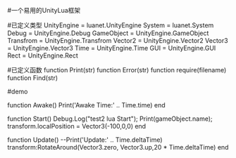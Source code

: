 #一个易用的UnityLua框架

#已定义类型
UnityEngine		= luanet.UnityEngine
System			= luanet.System
Debug			= UnityEngine.Debug
GameObject		= UnityEngine.GameObject
Transfrom		= UnityEngine.Transfrom
Vector2			= UnityEngine.Vector2
Vector3			= UnityEngine.Vector3
Time			= UnityEngine.Time
GUI				= UnityEngine.GUI
Rect			= UnityEngine.Rect

#已定义函数
function Print(str)
function Error(str)
function require(filename)
function Find(str)

#demo

function Awake()
	Print('Awake Time:' .. Time.time)
end

function Start()
	Debug.Log("test2 lua Start");
	Print(gameObject.name);
	transform.localPosition = Vector3(-100,0,0)
end

function Update()
	--Print('Update:' .. Time.deltaTime)
	transform:RotateAround(Vector3.zero, Vector3.up,20 * Time.deltaTime)
end